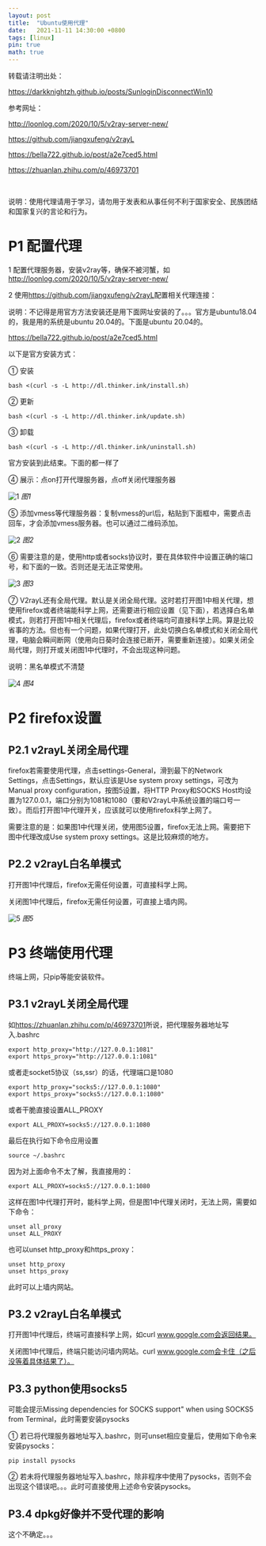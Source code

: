 ```yaml
---
layout: post
title:  "Ubuntu使用代理"
date:   2021-11-11 14:30:00 +0800
tags: [linux]
pin: true
math: true
---
```


<style> h1 { border-bottom: none } </style>


转载请注明出处：

<https://darkknightzh.github.io/posts/SunloginDisconnectWin10>


参考网址：

<http://loonlog.com/2020/10/5/v2ray-server-new/>

<https://github.com/jiangxufeng/v2rayL>

<https://bella722.github.io/post/a2e7ced5.html>

<https://zhuanlan.zhihu.com/p/46973701>

<br>

说明：使用代理请用于学习，请勿用于发表和从事任何不利于国家安全、民族团结和国家复兴的言论和行为。

# P1 配置代理

1 配置代理服务器，安装v2ray等，确保不被河蟹，如<http://loonlog.com/2020/10/5/v2ray-server-new/>

2 使用<https://github.com/jiangxufeng/v2rayL>配置相关代理连接：

说明：不记得是用官方方法安装还是用下面网址安装的了。。。官方是ubuntu18.04的，我是用的系统是ubuntu 20.04的。下面是ubuntu 20.04的。

<https://bella722.github.io/post/a2e7ced5.html>

以下是官方安装方式：

① 安装

```terminal
bash <(curl -s -L http://dl.thinker.ink/install.sh)
```

② 更新

```terminal
bash <(curl -s -L http://dl.thinker.ink/update.sh)
```

③ 卸载

```terminal
bash <(curl -s -L http://dl.thinker.ink/uninstall.sh)
```
官方安装到此结束。下面的都一样了

④ 展示：点on打开代理服务器，点off关闭代理服务器

![1](/assets/post/2021-11-11-UbuntuAgent/1.png)
_图1_

⑤ 添加vmess等代理服务器：复制vmess的url后，粘贴到下面框中，需要点击回车，才会添加vmess服务器。也可以通过二维码添加。

![2](/assets/post/2021-11-11-UbuntuAgent/2.png)
_图2_

⑥ 需要注意的是，使用http或者socks协议时，要在具体软件中设置正确的端口号，和下面的一致。否则还是无法正常使用。
 
![3](/assets/post/2021-11-11-UbuntuAgent/3.png)
_图3_

⑦ V2rayL还有全局代理。默认是关闭全局代理。这时若打开图1中相关代理，想使用firefox或者终端能科学上网，还需要进行相应设置（见下面），若选择白名单模式，则若打开图1中相关代理后，firefox或者终端均可直接科学上网。算是比较省事的方法。但也有一个问题，如果代理打开，此处切换白名单模式和关闭全局代理，电脑会瞬间断网（使用向日葵时会连接已断开，需要重新连接）。如果关闭全局代理，则打开或关闭图1中代理时，不会出现这种问题。

说明：黑名单模式不清楚
 
![4](/assets/post/2021-11-11-UbuntuAgent/4.png)
_图4_

# P2 firefox设置

## P2.1 v2rayL关闭全局代理

firefox若需要使用代理，点击settings-General，滑到最下的Network Settings，点击Settings，默认应该是Use system proxy settings，可改为Manual proxy configuration，按图5设置，将HTTP Proxy和SOCKS Host均设置为127.0.0.1，端口分别为1081和1080（要和V2rayL中系统设置的端口号一致）。而后打开图1中代理开关，应该就可以使用firefox科学上网了。

需要注意的是：如果图1中代理关闭，使用图5设置，firefox无法上网。需要把下图中代理改成Use system proxy settings。这是比较麻烦的地方。

## P2.2 v2rayL白名单模式

打开图1中代理后，firefox无需任何设置，可直接科学上网。

关闭图1中代理后，firefox无需任何设置，可直接上墙内网。
 
![5](/assets/post/2021-11-11-UbuntuAgent/5.png)
_图5_

# P3 终端使用代理

终端上网，只pip等能安装软件。

## P3.1 v2rayL关闭全局代理

如<https://zhuanlan.zhihu.com/p/46973701>所说，把代理服务器地址写入.bashrc

```terminal
export http_proxy="http://127.0.0.1:1081"
export https_proxy="http://127.0.0.1:1081"
```

或者走socket5协议（ss,ssr）的话，代理端口是1080

```terminal
export http_proxy="socks5://127.0.0.1:1080"
export https_proxy="socks5://127.0.0.1:1080"
```

或者干脆直接设置ALL_PROXY

```terminal
export ALL_PROXY=socks5://127.0.0.1:1080
```

最后在执行如下命令应用设置

```terminal
source ~/.bashrc
```

因为对上面命令不太了解，我直接用的：

```terminal
export ALL_PROXY=socks5://127.0.0.1:1080
```

这样在图1中代理打开时，能科学上网，但是图1中代理关闭时，无法上网，需要如下命令：

```terminal
unset all_proxy
unset ALL_PROXY
```

也可以unset http_proxy和https_proxy：

```terminal
unset http_proxy
unset https_proxy
```

此时可以上墙内网站。

## P3.2 v2rayL白名单模式

打开图1中代理后，终端可直接科学上网，如curl www.google.com会返回结果。

关闭图1中代理后，终端只能访问墙内网站。curl www.google.com会卡住（之后没等着具体结果了）。

## P3.3 python使用socks5

可能会提示Missing dependencies for SOCKS support" when using SOCKS5 from Terminal，此时需要安装pysocks

① 若已将代理服务器地址写入.bashrc，则可unset相应变量后，使用如下命令来安装pysocks：

```terminal
pip install pysocks
```

② 若未将代理服务器地址写入.bashrc，除非程序中使用了pysocks，否则不会出现这个错误吧。。。此时可直接使用上述命令安装pysocks。

## P3.4 dpkg好像并不受代理的影响

这个不确定。。。
